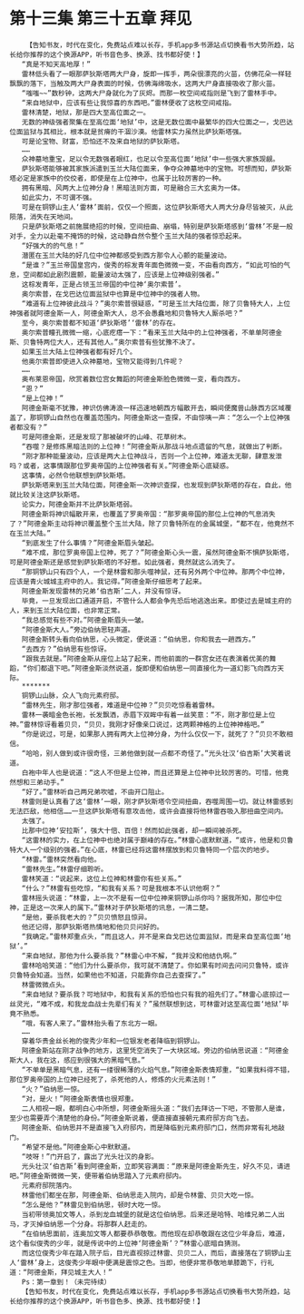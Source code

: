 # 第十三集 第三十五章 拜见
        【告知书友，时代在变化，免费站点难以长存，手机app多书源站点切换看书大势所趋，站长给你推荐的这个换源APP，听书音色多、换源、找书都好使！】
       “真是不知天高地厚！”
       雷林低头看了一眼那萨狄斯塔两大尸身，旋即一挥手，两朵很漂亮的火苗，仿佛花朵一样轻飘飘的落下，当触及两大尸身表面的时候，仿佛海绵吸水，这两大尸身直接吸收了那火苗。
       “嗤嗤~~”数秒钟，这两大尸身就化为了灰烬。而那一枚空间戒指则是飞到了雷林手中。
       “来自地狱中，应该有些让我惊喜的东西吧。”雷林便收了这枚空间戒指。
       雷林清楚，地狱，那是四大至高位面之一。
       无数的神级强者聚集在至高位面‘地狱’中，这是无数位面中最繁华的四大位面之一，戈巴达位面监狱与其相比，根本就是贫瘠的干涸沙漠。他雷林实力虽然比萨狄斯塔强。
       可是论宝物、财富，恐怕还不及来自地狱的萨狄斯塔。
       ……
       众神墓地重宝，足以令无数强者眼红，也足以令至高位面‘地狱’中一些强大家族觊觎。
       萨狄斯塔能够被其家族派遣到玉兰大陆位面来，争夺众神墓地中的宝物。可想而知，萨狄斯塔必定是家族中的佼佼者，即使是在上位神中，也属于比较厉害的一种。
       拥有黑暗、风两大上位神分身！黑暗法则方面，可是融合三大玄奥为一体。
       如此实力，不可谓不强。
       可是在铜锣山主人‘雷林’面前，仅仅一个照面，这位萨狄斯塔大人两大分身尽皆被灭，从此陨落，消失在天地间。
       只是萨狄斯塔之前施展绝招的时候，空间扭曲、崩塌，特别是萨狄斯塔感到‘雷林’不是一般对手，全力以赴毫不掩饰的时候，这动静自然令整个玉兰大陆的强者惊恐起来。
       “好强大的的气息！”
       潜匿在玉兰大陆的好几位中位神都感受到西方那令人心颤的能量波动。
       “是谁？”玉兰帝国皇宫内，俊秀的棕发青年面色微微一变，不由看向西方，“如此可怕的气息，空间都如此剧烈震颤，能量波动太强了，应该是上位神级别强者。”
       这棕发青年，正是占领玉兰帝国的中位神‘奥尔索普’。
       奥尔索普，在戈巴达位面监狱中也算是中位神中的强者人物。
       “难道有上位神彼此战斗？”奥尔索普很疑惑，“可是玉兰大陆位面，除了贝鲁特大人，上位神强者就阿德金斯一人，阿德金斯大人，总不会愚蠢地和贝鲁特大人厮杀吧？”
       至今，奥尔索普都不知道‘萨狄斯塔’‘雷林’的存在。
       奥尔索普瞳孔微微一缩，心底疙瘩一下：“看来玉兰大陆中的上位神强者，不单单阿德金斯、贝鲁特两位大人，还有其他人。”奥尔索普有些犹豫不决了。
       如果玉兰大陆上位神强者都有好几个。
       他奥尔索普即使进入众神墓地，宝物又能得到几件呢？
       ……
       奥布莱恩帝国，欣赏着数位宫女舞蹈的阿德金斯脸色微微一变，看向西方。
       “恩？”
       “是上位神！”
       阿德金斯毫不犹豫，神识仿佛涛浪一样迅速地朝西方幅散开去，瞬间便魔兽山脉西方区域覆盖了，那铜锣山自然也在覆盖范围内。阿德金斯这一查探，不由惊咦一声：“怎么一个上位神强者都没有？”
       可是阿德金斯，还是发现了那被破坏的山峰、花草树木。
       “吞噬？是修炼黑暗法则的上位神！”阿德金斯从那战斗地点遗留的气息，就做出了判断。
       “刚才那种能量波动，应该是两大上位神战斗，否则一个上位神，难道太无聊，肆意发泄吗？或者，这事情跟那位罗奥帝国的上位神强者有关。”阿德金斯心底疑惑。
       这事情，必然令他联想到萨狄斯塔。
       萨狄斯塔来到玉兰大陆位面，阿德金斯一次神识查探，也发现到萨狄斯塔的存在，自此，他就比较关注这萨狄斯塔。
       论实力，阿德金斯并不比萨狄斯塔弱。
       阿德金斯将神识幅散开来，也覆盖了罗奥帝国：“那罗奥帝国的那位上位神的气息消失了？”阿德金斯主动将神识覆盖整个玉兰大陆，除了贝鲁特所在的金属城堡，“都不在，他竟然不在玉兰大陆。”
       “到底发生了什么事情？”阿德金斯眉头皱起。
       “难不成，那位罗奥帝国上位神，死了？”阿德金斯心头一震，虽然阿德金斯不惧萨狄斯塔，可是阿德金斯还是感觉到萨狄斯塔的不好惹。如此强者，竟然就这么消失了。
       “那铜锣山只有四个人，一个是林雷和那头噬神鼠，还有另外两个中位神。那两个中位神，应该是青火城城主府中的人。我记得。”阿德金斯仔细思考了起来。
       阿德金斯发现雷林的兄弟‘伯吉斯’二人，并没有惊讶。
       毕竟，一旦发现出口通道开启，不管什么人都会争先恐后地逃逸出来。即使过去是城主府的人，来到玉兰大陆位面，也非常正常。
       “我总感觉有些不对。”阿德金斯眉头一皱。
       “阿德金斯大人。”旁边伯纳思轻声道。
       阿德金斯转头看向伯纳思，心头微定，便说道：“伯纳思，你和我去一趟西方。”
       “去西方？”伯纳思有些惊讶。
       “跟我去就是。”阿德金斯从座位上站了起来，而他前面的一群宫女还在表演着优美的舞蹈，“你们都退下吧。”阿德金斯淡然说道，旋即便和伯纳思一同直接化为一道幻影飞向西方天际。
       *******
       铜锣山山脉，众人飞向元素府邸。
       “雷林先生，刚才那位强者，难道是中位神？”贝贝吃惊看着雷林。
       雷林一袭暗金色长袍，长发飘洒，赤眉下双眸中有着一丝笑意：“不，刚才那位是上位神。”雷林惊讶看着贝贝，“贝贝，我刚才好像亲口说过，这两颗神格的上位神神格吧。”
       “你是说过，可是，如果那人拥有两大上位神分身，为什么仅仅一下，就死了？”贝贝不敢相信。
       “哈哈，别人做到或许很奇怪，三弟他做到就一点都不奇怪了。”光头壮汉‘伯吉斯’大笑着说道。
       白袍中年人也是说道：“这人不但是上位神，而且还算是上位神中比较厉害的。可惜，他竟然想和三弟动手。”
       “好了。”雷林听自己两兄弟吹嘘，不由开口阻止。
       林雷则是认真看了这‘雷林’一眼，刚才萨狄斯塔令空间扭曲，吞噬周围一切。就让林雷感到无法匹敌，他相信……一旦这萨狄斯塔有意攻击他，或许会直接将他林雷吞吸入那扭曲空间内。
       太强了。
       比那中位神‘安拉斯’，强大十倍、百倍！然而如此强者，却一瞬间被杀死。
       “这雷林的实力，在上位神中也绝对属于巅峰的存在。”林雷心底默默道，“或许，他是和贝鲁特大人一个级别的强者。”在心底，林雷已经将这雷林摆放到和贝鲁特同一个层次的地步。
       “林雷。”雷林突然看向他。
       “雷林先生。”林雷仔细聆听。
       雷林笑道：“说起来，这位上位神和林雷你有些关系。”
       “什么？”林雷有些吃惊，“和我有关系？可是我根本不认识他啊？”
       雷林摇头说道：“林雷，上一次不是有一位中位神来铜锣山杀你吗？据我所知，那位中位神，正是这一次来人的属下。”雷林对于萨狄斯塔的讯息，一清二楚。
       “是他，要杀我老大的？”贝贝愤怒且惊异。
       他还记得，那萨狄斯塔热情地和他贝贝问好的。
       “我确定。”雷林郑重点头，“而且这人，并不是来自戈巴达位面监狱，而是来自至高位面‘地狱’。”
       “来自地狱，那他为什么要杀我？”林雷心中不解，“我并没和他结仇啊。”
       雷林哈哈笑道：“他们为什么要杀你，我可就不清楚了。你如果有时间去问问贝鲁特，或许贝鲁特会知道。当然，如果他也不知道，只能靠你自己去查探了。”
       林雷微微点头。
       “来自地狱？要杀我？可地狱中，和我有关系的恐怕也只有我的祖先们了。”林雷心底掠过一丝灵光，“难不成，和我龙血战士先辈们有关？”虽然联想到这，可林雷对这至高位面‘地狱’毕竟不熟悉。
       “哦，有客人来了。”雷林抬头看了东北方一眼。
       ……
       穿着华贵金丝长袍的俊秀少年和一位银发老者降临到铜锣山。
       阿德金斯站在刚才战争的地方，这里凭空消失了一大块区域。旁边的伯纳思说道：“阿德金斯大人，我在这，感应到很强大的黑暗气息。”
       “不单单是黑暗气息，还有一缕很稀薄的火焰气息。”阿德金斯表情郑重，“如果我料得不错，那位罗奥帝国的上位神已经死了，杀死他的人，修炼的火元素法则！”
       “火？”伯纳思一惊。
       “对，是火！”阿德金斯表情也很郑重。
       二人相视一眼，都明白心中所想，阿德金斯摇头道：“我们去拜访一下吧，不管那人是谁，至少也需要弄个清楚他的身份。”阿德金斯说着，便直接直接朝元素府邸方向飞去。
       阿德金斯、伯纳思并不是直接飞入府邸内，而是降临到元素府邸门口，然而非常有礼地敲门。
       “希望不是他。”阿德金斯心中默默道。
       “吱呀！”门开启了，露出了光头壮汉的身影。
       光头壮汉‘伯吉斯’看到阿德金斯，立即笑容满面：“原来是阿德金斯先生，好久不见，请进吧。”阿德金斯微微一笑，便带着伯纳思踏入了元素府邸内。
       元素府邸院落内。
       林雷他们都坐在那，阿德金斯、伯纳思走入院内，却是令林雷、贝贝大吃一惊。
       “怎么是他？”林雷见到伯纳思，顿时大吃一惊。
       当初带领奥加文等人，杀到龙血城堡的就是这位伯纳思。后来还是哈特、哈维兄弟二人出马，才灭掉伯纳思一个分身。将那群人赶走的。
       “在伯纳思面前，连奥加文等人都要恭恭敬敬。而他现在却恭敬跟在这位少年身后，难道，这个看似俊秀的少年，就是传说中的上位神‘阿德金斯’？”林雷心底暗自猜测。
       而这位俊秀少年在踏入院子后，目光直视掠过林雷、贝贝二人，而后，直接落在了铜锣山主人‘雷林’身上，这俊秀少年眼中便满是震惊之色。当即，他便非常恭敬地单膝跪下，行礼道：“阿德金斯，拜见城主大人！”
       Ps：第一章到！（未完待续）
       【告知书友，时代在变化，免费站点难以长存，手机app多书源站点切换看书大势所趋，站长给你推荐的这个换源APP，听书音色多、换源、找书都好使！】